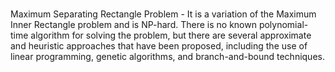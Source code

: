 # 
Maximum Separating Rectangle Problem - 
 It is a variation of the Maximum Inner Rectangle problem and is NP-hard. There is no known polynomial-time algorithm for solving the problem, but there are several approximate and heuristic approaches that have been proposed, including the use of linear programming, genetic algorithms, and branch-and-bound techniques.
